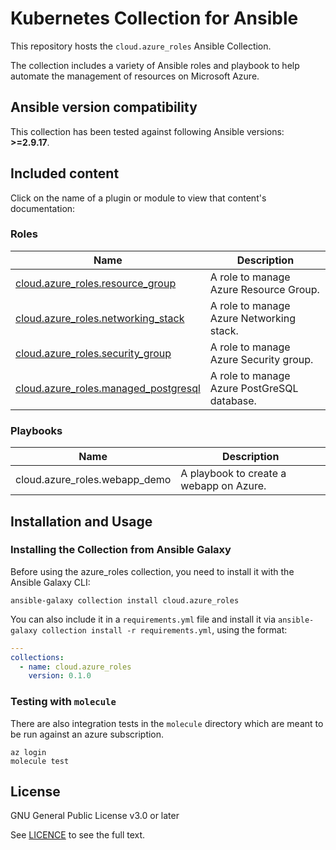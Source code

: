 # Kubernetes Collection for Ansible

This repository hosts the `cloud.azure_roles` Ansible Collection.

The collection includes a variety of Ansible roles and playbook to help automate the management of resources on Microsoft Azure.

<!--start requires_ansible-->
## Ansible version compatibility

This collection has been tested against following Ansible versions: **>=2.9.17**.

## Included content

Click on the name of a plugin or module to view that content's documentation:

<!--start collection content-->
### Roles
Name | Description
--- | ---
[cloud.azure_roles.resource_group](https://https://github.com/ansible-collections/cloud.azure_roles/blob/main/roles/resource_group/README.md)|A role to manage Azure Resource Group.
[cloud.azure_roles.networking_stack](https://https://github.com/ansible-collections/cloud.azure_roles/blob/main/roles/networking_stack/README.md)|A role to manage Azure Networking stack.
[cloud.azure_roles.security_group](https://https://github.com/ansible-collections/cloud.azure_roles/blob/main/roles/security_group/README.md)|A role to manage Azure Security group.
[cloud.azure_roles.managed_postgresql](https://https://github.com/ansible-collections/cloud.azure_roles/blob/main/roles/managed_postgresql/README.md)|A role to manage Azure PostGreSQL database.

### Playbooks
Name | Description
--- | ---
cloud.azure_roles.webapp_demo|A playbook to create a webapp on Azure.
<!--end collection content-->

## Installation and Usage

### Installing the Collection from Ansible Galaxy

Before using the azure_roles collection, you need to install it with the Ansible Galaxy CLI:

    ansible-galaxy collection install cloud.azure_roles

You can also include it in a `requirements.yml` file and install it via `ansible-galaxy collection install -r requirements.yml`, using the format:

```yaml
---
collections:
  - name: cloud.azure_roles
    version: 0.1.0
```

### Testing with `molecule`

There are also integration tests in the `molecule` directory which are meant to be run against an azure subscription.

    az login
    molecule test

## License

GNU General Public License v3.0 or later

See [LICENCE](https://github.com/ansible-collections/cloud.azure_roles/blob/main/LICENSE) to see the full text.